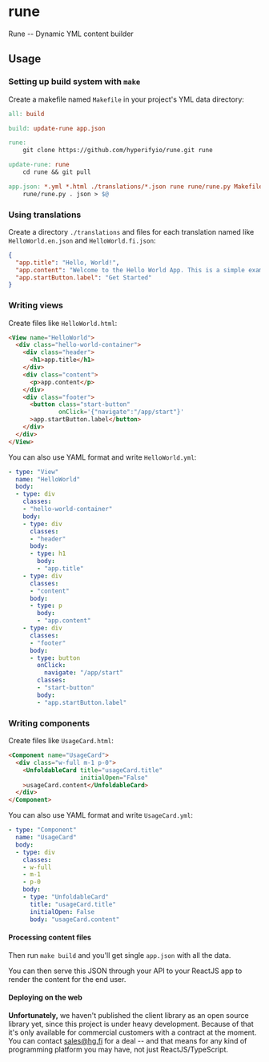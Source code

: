 # rune

Rune -- Dynamic YML content builder

## Usage

### Setting up build system with `make`

Create a makefile named `Makefile` in your project's YML data directory:

```Makefile
all: build

build: update-rune app.json

rune:
	git clone https://github.com/hyperifyio/rune.git rune

update-rune: rune
	cd rune && git pull

app.json: *.yml *.html ./translations/*.json rune rune/rune.py Makefile
	rune/rune.py . json > $@
```

### Using translations

Create a directory `./translations` and files for each translation named like 
`HelloWorld.en.json` and `HelloWorld.fi.json`:

```json
{
  "app.title": "Hello, World!",
  "app.content": "Welcome to the Hello World App. This is a simple example to demonstrate the schema.",
  "app.startButton.label": "Get Started"
}
```

### Writing views

Create files like `HelloWorld.html`:

```html
<View name="HelloWorld">
  <div class="hello-world-container">
    <div class="header">
      <h1>app.title</h1>
    </div>
    <div class="content">
      <p>app.content</p>
    </div>
    <div class="footer">
      <button class="start-button" 
              onClick='{"navigate":"/app/start"}'
      >app.startButton.label</button>
    </div>
  </div>
</View>
```

You can also use YAML format and write `HelloWorld.yml`:

```yaml
- type: "View"
  name: "HelloWorld"
  body:
  - type: div
    classes:
    - "hello-world-container"
    body:
    - type: div
      classes:
      - "header"
      body:
      - type: h1
        body:
        - "app.title"
    - type: div
      classes:
      - "content"
      body:
      - type: p
        body:
        - "app.content"
    - type: div
      classes:
      - "footer"
      body:
      - type: button
        onClick:
          navigate: "/app/start"
        classes:
        - "start-button"
        body:
        - "app.startButton.label"
```

### Writing components

Create files like `UsageCard.html`:

```html
<Component name="UsageCard">
  <div class="w-full m-1 p-0">
    <UnfoldableCard title="usageCard.title"
                    initialOpen="False"
    >usageCard.content</UnfoldableCard>
  </div>
</Component>
```

You can also use YAML format and write `UsageCard.yml`:

```yaml
- type: "Component"
  name: "UsageCard"
  body:
  - type: div
    classes:
    - w-full
    - m-1
    - p-0
    body:
    - type: "UnfoldableCard"
      title: "usageCard.title"
      initialOpen: False
      body: "usageCard.content"
```

#### Processing content files

Then run `make build` and you'll get single `app.json` with all the data. 

You can then serve this JSON through your API to your ReactJS app to render the 
content for the end user. 

#### Deploying on the web

**Unfortunately,** we haven't published the client library as an open source 
library yet, since this project is under heavy development. Because of that it's 
only available for commercial customers with a contract at the moment. You can 
contact sales@hg.fi for a deal -- and that means for any kind of programming 
platform you may have, not just ReactJS/TypeScript.
